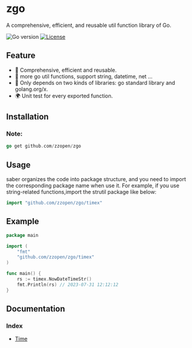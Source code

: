 # zgo
A comprehensive, efficient, and reusable util function library of Go.

![Go version](https://img.shields.io/badge/go-%3E%3Dv1.20-9cf)
[![License](https://img.shields.io/badge/license-MIT-blue.svg)](https://github.com/zzopen/zgo/blob/main/LICENSE)

<div STYLE="page-break-after: always;"></div>

## Feature

-   👏 Comprehensive, efficient and reusable.
-   💪 more go util functions, support string, datetime, net ...
-   💅 Only depends on two kinds of libraries: go standard library and golang.org/x.
-   🌍 Unit test for every exported function.

## Installation

### Note:
```go
go get github.com/zzopen/zgo
```

## Usage

saber organizes the code into package structure, and you need to import the corresponding package name when use it. For example, if you use string-related functions,import the strutil package like below:

```go
import "github.com/zzopen/zgo/timex"
```

## Example


```go
package main

import (
    "fmt"
    "github.com/zzopen/zgo/timex"
)

func main() {
    rs := timex.NowDateTimeStr()
    fmt.Println(rs) // 2023-07-31 12:12:12
}
```

## Documentation

### <span id="index">Index<span>

- [Time](#Timex)

